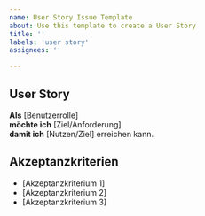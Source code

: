 ```yaml
---
name: User Story Issue Template
about: Use this template to create a User Story
title: ''
labels: 'user story'
assignees: ''

---
```


## User Story
**Als** [Benutzerrolle]  
**möchte ich** [Ziel/Anforderung]  
**damit ich** [Nutzen/Ziel] erreichen kann.

## Akzeptanzkriterien
- [Akzeptanzkriterium 1]
- [Akzeptanzkriterium 2]
- [Akzeptanzkriterium 3]
